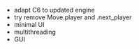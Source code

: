 * adapt C6 to updated engine
* try remove Move.player and .next_player
* minimal UI
* multithreading
* GUI